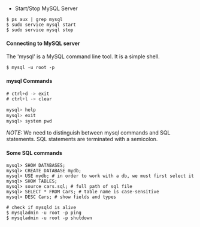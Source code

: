 #

- Start/Stop MySQL Server

```shell
$ ps aux | grep mysql
$ sudo service mysql start
$ sudo service mysql stop
```

#### Connecting to MySQL server
The 'mysql' is a MySQL command line tool. It is a simple shell.

```shell
$ mysql -u root -p
```

#### mysql Commands

```java
# ctrl+d -> exit
# ctrl+l -> clear

mysql> help
mysql> exit
mysql> system pwd
```

*NOTE:* We need to distinguish between mysql commands and SQL statements. SQL
statements are terminated with a semicolon.

#### Some SQL commands

```shell
mysql> SHOW DATABASES;
mysql> CREATE DATABASE mydb;
mysql> USE mydb; # in order to work with a db, we must first select it
mysql> SHOW TABLES;
mysql> source cars.sql; # full path of sql file
mysql> SELECT * FROM Cars; # table name is case-sensitive
mysql> DESC Cars; # show fields and types
```

```shell
# check if mysqld is alive
$ mysqladmin -u root -p ping
$ mysqladmin -u root -p shutdown
```
